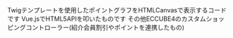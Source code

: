 Twigテンプレートを使用したポイントグラフをHTMLCanvasで表示するコードです
Vue.jsでHTML5APIを叩いたものです
その他ECCUBE4のカスタムショッピングコントローラー(紹介会員割引やポイントを連携したもの)
